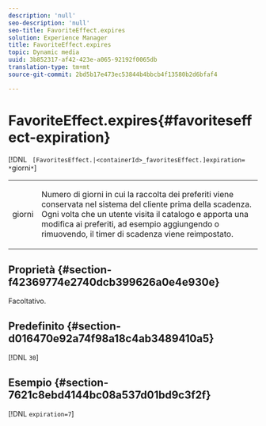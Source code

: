 ```yaml
---
description: 'null'
seo-description: 'null'
seo-title: FavoriteEffect.expires
solution: Experience Manager
title: FavoriteEffect.expires
topic: Dynamic media
uuid: 3b852317-af42-423e-a065-92192f0065db
translation-type: tm+mt
source-git-commit: 2bd5b17e473ec53844b4bbcb4f13580b2d6bfaf4

---
```



# FavoriteEffect.expires{#favoriteseffect-expiration}

[!DNL ` [FavoritesEffect.|<containerId>_favoritesEffect.]expiration= *`giorni`*`]

<table id="table_2B109D2F91E64B5382B31921C3780FA5"> 
 <tbody> 
  <tr> 
   <td colname="col1"> <p><span class="codeph"><span class="varname"> giorni</span></span> </p> </td> 
   <td colname="col2"> <p> Numero di giorni in cui la raccolta dei preferiti viene conservata nel sistema del cliente prima della scadenza. Ogni volta che un utente visita il catalogo e apporta una modifica ai preferiti, ad esempio aggiungendo o rimuovendo, il timer di scadenza viene reimpostato. </p> </td> 
  </tr> 
 </tbody> 
</table>

## Proprietà {#section-f42369774e2740dcb399626a0e4e930e}

Facoltativo.

## Predefinito {#section-d016470e92a74f98a18c4ab3489410a5}

[!DNL `30`]

## Esempio {#section-7621c8ebd4144bc08a537d01bd9c3f2f}

[!DNL `expiration=7`]
